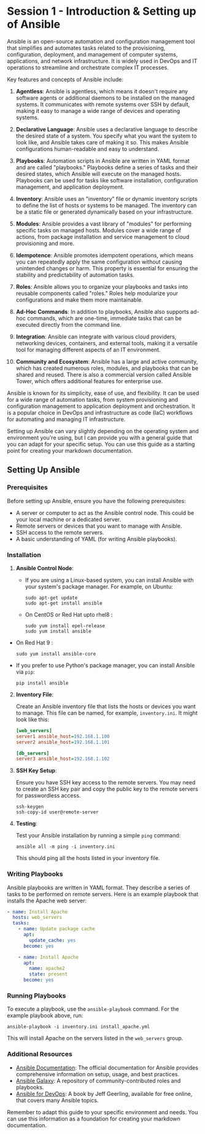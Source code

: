 # Session 1 - Introduction & Setting up of Ansible

Ansible is an open-source automation and configuration management tool that simplifies and automates tasks related to the provisioning, configuration, deployment, and management of computer systems, applications, and network infrastructure. It is widely used in DevOps and IT operations to streamline and orchestrate complex IT processes.

Key features and concepts of Ansible include:

1. **Agentless**: Ansible is agentless, which means it doesn't require any software agents or additional daemons to be installed on the managed systems. It communicates with remote systems over SSH by default, making it easy to manage a wide range of devices and operating systems.

2. **Declarative Language**: Ansible uses a declarative language to describe the desired state of a system. You specify what you want the system to look like, and Ansible takes care of making it so. This makes Ansible configurations human-readable and easy to understand.

3. **Playbooks**: Automation scripts in Ansible are written in YAML format and are called "playbooks." Playbooks define a series of tasks and their desired states, which Ansible will execute on the managed hosts. Playbooks can be used for tasks like software installation, configuration management, and application deployment.

4. **Inventory**: Ansible uses an "inventory" file or dynamic inventory scripts to define the list of hosts or systems to be managed. The inventory can be a static file or generated dynamically based on your infrastructure.

5. **Modules**: Ansible provides a vast library of "modules" for performing specific tasks on managed hosts. Modules cover a wide range of actions, from package installation and service management to cloud provisioning and more.

6. **Idempotence**: Ansible promotes idempotent operations, which means you can repeatedly apply the same configuration without causing unintended changes or harm. This property is essential for ensuring the stability and predictability of automation tasks.

7. **Roles**: Ansible allows you to organize your playbooks and tasks into reusable components called "roles." Roles help modularize your configurations and make them more maintainable.

8. **Ad-Hoc Commands**: In addition to playbooks, Ansible also supports ad-hoc commands, which are one-time, immediate tasks that can be executed directly from the command line.

9. **Integration**: Ansible can integrate with various cloud providers, networking devices, containers, and external tools, making it a versatile tool for managing different aspects of an IT environment.

10. **Community and Ecosystem**: Ansible has a large and active community, which has created numerous roles, modules, and playbooks that can be shared and reused. There is also a commercial version called Ansible Tower, which offers additional features for enterprise use.

Ansible is known for its simplicity, ease of use, and flexibility. It can be used for a wide range of automation tasks, from system provisioning and configuration management to application deployment and orchestration. It is a popular choice in DevOps and infrastructure as code (IaC) workflows for automating and managing IT infrastructure.

Setting up Ansible can vary slightly depending on the operating system and environment you're using, but I can provide you with a general guide that you can adapt for your specific setup. You can use this guide as a starting point for creating your markdown documentation.

## Setting Up Ansible

### Prerequisites

Before setting up Ansible, ensure you have the following prerequisites:

- A server or computer to act as the Ansible control node. This could be your local machine or a dedicated server.
- Remote servers or devices that you want to manage with Ansible.
- SSH access to the remote servers.
- A basic understanding of YAML (for writing Ansible playbooks).

### Installation

1. **Ansible Control Node**:

   - If you are using a Linux-based system, you can install Ansible with your system's package manager. For example, on Ubuntu:

     ```shell
     sudo apt-get update
     sudo apt-get install ansible
     ```

   - On CentOS or Red Hat upto rhel8 :

     ```shell
     sudo yum install epel-release
     sudo yum install ansible
     ```
  
  - On  Red Hat 9 :

     ```shell
     sudo yum install ansible-core
     ```

   - If you prefer to use Python's package manager, you can install Ansible via `pip`:

     ```shell
     pip install ansible
     ```

2. **Inventory File**:

   Create an Ansible inventory file that lists the hosts or devices you want to manage. This file can be named, for example, `inventory.ini`. It might look like this:

   ```ini
   [web_servers]
   server1 ansible_host=192.168.1.100
   server2 ansible_host=192.168.1.101

   [db_servers]
   server3 ansible_host=192.168.1.102
   ```

3. **SSH Key Setup**:

   Ensure you have SSH key access to the remote servers. You may need to create an SSH key pair and copy the public key to the remote servers for passwordless access.

   ```shell
   ssh-keygen
   ssh-copy-id user@remote-server
   ```

4. **Testing**:

   Test your Ansible installation by running a simple `ping` command:

   ```shell
   ansible all -m ping -i inventory.ini
   ```

   This should ping all the hosts listed in your inventory file.

### Writing Playbooks

Ansible playbooks are written in YAML format. They describe a series of tasks to be performed on remote servers. Here is an example playbook that installs the Apache web server:

```yaml
- name: Install Apache
  hosts: web_servers
  tasks:
    - name: Update package cache
      apt:
        update_cache: yes
      become: yes

    - name: Install Apache
      apt:
        name: apache2
        state: present
      become: yes
```

### Running Playbooks

To execute a playbook, use the `ansible-playbook` command. For the example playbook above, run:

```shell
ansible-playbook -i inventory.ini install_apache.yml
```

This will install Apache on the servers listed in the `web_servers` group.

### Additional Resources

- [Ansible Documentation](https://docs.ansible.com/ansible/latest/index.html): The official documentation for Ansible provides comprehensive information on setup, usage, and best practices.
- [Ansible Galaxy](https://galaxy.ansible.com/): A repository of community-contributed roles and playbooks.
- [Ansible for DevOps](https://www.ansiblefordevops.com/): A book by Jeff Geerling, available for free online, that covers many Ansible topics.

Remember to adapt this guide to your specific environment and needs. You can use this information as a foundation for creating your markdown documentation.